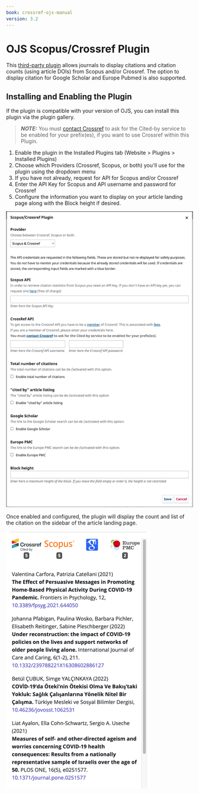 ```yaml
---
book: crossref-ojs-manual
version: 3.2
---
```

# OJS Scopus/Crossref Plugin

This [third-party plugin](https://github.com/RBoelter/citations) allows journals to display citations and citation counts (using article DOIs) from Scopus and/or Crossref. The option to display citation for Google Scholar and Europe Pubmed is also supported.

## Installing and Enabling the Plugin

If the plugin is compatible with your version of OJS, you can install this plugin via the plugin gallery. 

> **_NOTE:_** You must [contact Crossref](https://www.crossref.org/contact) to ask for the Cited-by service to be enabled for your prefix(es), if you want to use Crossref within this Plugin.

1. Enable the plugin in the Installed Plugins tab (Website > Plugins > Installed Plugins)
2. Choose which Providers (Crossref, Scopus, or both) you'll use for the plugin using the dropdown menu
3. If you have not already, request for API for Scopus and/or Crossref
4. Enter the API Key for Scopus and API username and password for Crossref 
5. Configure the information you want to display on your article landing page along with the Block height if desired.

![OJS Scopus/Crossref Plugin configuration page.](./assets/citationplugin1.png)

Once enabled and configured, the plugin will display the count and list of the citation on the sidebar of the article landing page.

![OJS Scopus/Crossref Plugin display on article landing page.](./assets/citationplugin2.png)

